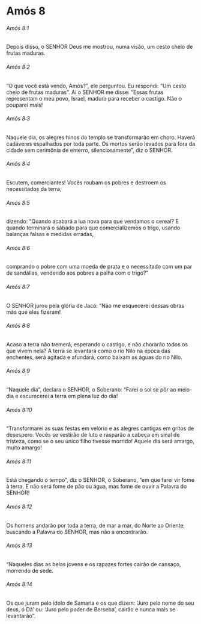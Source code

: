 # Amós 8

###### Amós 8:1

Depois disso, o SENHOR Deus me mostrou, numa visão, um cesto cheio de frutas maduras.

###### Amós 8:2

“O que você está vendo, Amós?”, ele perguntou. Eu respondi: “Um cesto cheio de frutas maduras”. Aí o SENHOR me disse: “Essas frutas representam o meu povo, Israel, maduro para receber o castigo. Não o pouparei mais!

###### Amós 8:3

Naquele dia, os alegres hinos do templo se transformarão em choro. Haverá cadáveres espalhados por toda parte. Os mortos serão levados para fora da cidade sem cerimônia de enterro, silenciosamente”, diz o SENHOR.

###### Amós 8:4

Escutem, comerciantes! Vocês roubam os pobres e destroem os necessitados da terra,

###### Amós 8:5

dizendo: “Quando acabará a lua nova para que vendamos o cereal? E quando terminará o sábado para que comercializemos o trigo, usando balanças falsas e medidas erradas,

###### Amós 8:6

comprando o pobre com uma moeda de prata e o necessitado com um par de sandálias, vendendo aos pobres a palha com o trigo?”

###### Amós 8:7

O SENHOR jurou pela glória de Jacó: “Não me esquecerei dessas obras más que eles fizeram!

###### Amós 8:8

Acaso a terra não tremerá, esperando o castigo, e não chorarão todos os que vivem nela? A terra se levantará como o rio Nilo na época das enchentes, será agitada e afundará, como baixam as águas do rio Nilo.

###### Amós 8:9

“Naquele dia”, declara o SENHOR, o Soberano: “Farei o sol se pôr ao meio-dia e escurecerei a terra em plena luz do dia!

###### Amós 8:10

“Transformarei as suas festas em velório e as alegres cantigas em gritos de desespero. Vocês se vestirão de luto e rasparão a cabeça em sinal de tristeza, como se o seu único filho tivesse morrido! Aquele dia será amargo, muito amargo!

###### Amós 8:11

Está chegando o tempo”, diz o SENHOR, o Soberano, “em que farei vir fome à terra. E não será fome de pão ou água, mas fome de ouvir a Palavra do SENHOR!

###### Amós 8:12

Os homens andarão por toda a terra, de mar a mar, do Norte ao Oriente, buscando a Palavra do SENHOR, mas não a encontrarão.

###### Amós 8:13

“Naqueles dias as belas jovens e os rapazes fortes cairão de cansaço, morrendo de sede.

###### Amós 8:14

Os que juram pelo ídolo de Samaria e os que dizem: ‘Juro pelo nome do seu deus, ó Dã’ ou: ‘Juro pelo poder de Berseba’, cairão e nunca mais se levantarão”.

